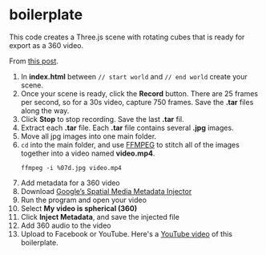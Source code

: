 # boilerplate

This code creates a Three.js scene with rotating cubes that is ready for export as a 360 video.

From [this post](https://hackernoon.com/capture-facebook-compatible-4k-360-videos-of-3d-scenes-in-your-browser-788226f2c75f#.w7xipsh3t).

1. In **index.html** between `// start world` and `// end world` create your scene.
1. Once your scene is ready, click the **Record** button. There are 25 frames per second, so for a 30s video, capture 750 frames. Save the **.tar** files along the way.
1. Click **Stop** to stop recording. Save the last **.tar** fil.
1. Extract each **.tar** file. Each **.tar** file contains several **.jpg** images.
1. Move all jpg images into one main folder.
1. `cd` into the main folder, and use [FFMPEG](https://ffmpeg.org/) to stitch all of the images together into a video named **video.mp4**.
    ```
    ffmpeg -i %07d.jpg video.mp4
    ```
1. Add metadata for a 360 video
  1. Download [Google’s Spatial Media Metadata Injector](https://github.com/google/spatial-media/releases)
  1. Run the program and open your video
  1. Select **My video is spherical (360)**
  1. Click **Inject Metadata**, and save the injected file
1. Add 360 audio to the video
1. Upload to Facebook or YouTube. Here's a [YouTube video](https://youtu.be/_DBGY-U4BMY) of this boilerplate.